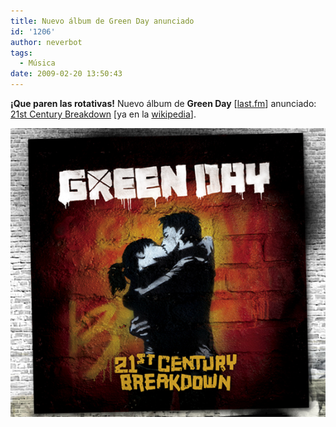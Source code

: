```yaml
---
title: Nuevo álbum de Green Day anunciado
id: '1206'
author: neverbot
tags:
  - Música
date: 2009-02-20 13:50:43
---
```


**¡Que paren las rotativas!** Nuevo álbum de **Green Day** \[[last.fm](http://www.lastfm.es/music/Green+Day)\] anunciado: [21st Century Breakdown](http://www.greendaymusic.com/) \[ya en la [wikipedia](http://en.wikipedia.org/wiki/21st_Century_Breakdown)\].

[![Green Day - 21st Century Breakdown](./nuevo-album-de-green-day-anunciado/green-day-21st-century-breakdown.png "Green Day - 21st Century Breakdown")](http://www.greendaymusic.com/)